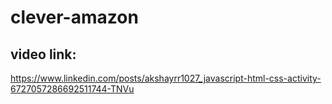 # clever-amazon

## video link:
https://www.linkedin.com/posts/akshayrr1027_javascript-html-css-activity-6727057286692511744-TNVu
